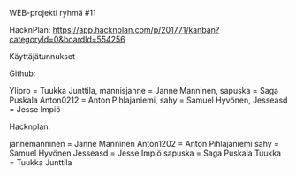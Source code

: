 WEB-projekti ryhmä #11

HacknPlan: https://app.hacknplan.com/p/201771/kanban?categoryId=0&boardId=554256


Käyttäjätunnukset

Github:

Ylipro = Tuukka Junttila, mannisjanne = Janne Manninen, sapuska = Saga Puskala Anton0212 = Anton Pihlajaniemi, sahy = Samuel Hyvönen, Jesseasd = Jesse Impiö

Hacknplan:

jannemanninen = Janne Manninen
Anton1202 = Anton Pihlajaniemi
sahy = Samuel Hyvönen
Jesseasd = Jesse Impiö
sapuska = Saga Puskala
Tuukka = Tuukka Junttila
